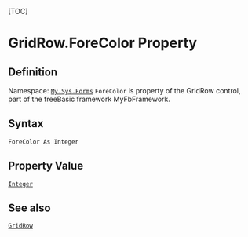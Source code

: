 [TOC]
# GridRow.ForeColor Property

## Definition
Namespace: [`My.Sys.Forms`](My.Sys.Forms.md)
`ForeColor` is property of the GridRow control, part of the freeBasic framework MyFbFramework.
## Syntax
```freeBasic
ForeColor As Integer
```
## Property Value
[`Integer`]("https://www.freebasic.net/wiki/KeyPgInteger")
## See also
[`GridRow`](GridRow.md)
